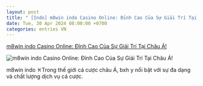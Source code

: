 ```yaml
---
layout: post
title: " [Indo] m8win indo Casino Online: Đỉnh Cao Của Sự Giải Trí Tại Châu Á!"
date: Tue, 30 Apr 2024 08:00:00 +0700
categories: entries VN
---
```

[m8win indo Casino Online: Đỉnh Cao Của Sự Giải Trí Tại Châu Á!](http://vannghehue.vn/?bmw=24-04-29-fqfsgd4z33win9.com.html)

![m8win indo Casino Online: Đỉnh Cao Của Sự Giải Trí Tại Châu Á!](http://vannghehue.vn//style/images/favicon.png)

m8win indo ♓Trong thế giới cá cược châu Á, bxh y nổi bật với sự đa dạng và chất lượng dịch vụ cá cược.

